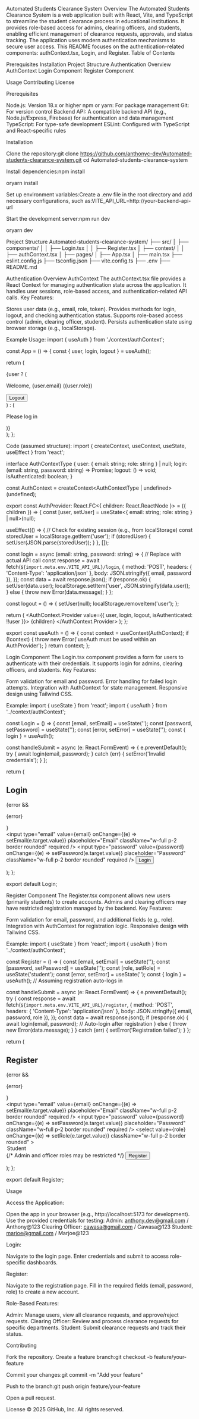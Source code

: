 Automated Students Clearance System
Overview
The Automated Students Clearance System is a web application built with React, Vite, and TypeScript to streamline the student clearance process in educational institutions. It provides role-based access for admins, clearing officers, and students, enabling efficient management of clearance requests, approvals, and status tracking. The application uses modern authentication mechanisms to secure user access.
This README focuses on the authentication-related components: authContext.tsx, Login, and Register.
Table of Contents

Prerequisites
Installation
Project Structure
Authentication Overview
AuthContext
Login Component
Register Component


Usage
Contributing
License

Prerequisites

Node.js: Version 18.x or higher
npm or yarn: For package management
Git: For version control
Backend API: A compatible backend API (e.g., Node.js/Express, Firebase) for authentication and data management
TypeScript: For type-safe development
ESLint: Configured with TypeScript and React-specific rules

Installation

Clone the repository:git clone https://github.com/anthonyc-dev/Automated-students-clearance-system.git
cd Automated-students-clearance-system


Install dependencies:npm install

oryarn install


Set up environment variables:Create a .env file in the root directory and add necessary configurations, such as:VITE_API_URL=http://your-backend-api-url


Start the development server:npm run dev

oryarn dev



Project Structure
Automated-students-clearance-system/
├── src/
│   ├── components/
│   │   ├── Login.tsx
│   │   ├── Register.tsx
│   ├── context/
│   │   ├── authContext.tsx
│   ├── pages/
│   ├── App.tsx
│   ├── main.tsx
├── eslint.config.js
├── tsconfig.json
├── vite.config.ts
├── .env
├── README.md

Authentication Overview
AuthContext
The authContext.tsx file provides a React Context for managing authentication state across the application. It handles user sessions, role-based access, and authentication-related API calls.
Key Features:

Stores user data (e.g., email, role, token).
Provides methods for login, logout, and checking authentication status.
Supports role-based access control (admin, clearing officer, student).
Persists authentication state using browser storage (e.g., localStorage).

Example Usage:
import { useAuth } from './context/authContext';

const App = () => {
  const { user, login, logout } = useAuth();

  return (
    <div>
      {user ? (
        <div>
          <p>Welcome, {user.email} ({user.role})</p>
          <button onClick={logout}>Logout</button>
        </div>
      ) : (
        <p>Please log in</p>
      )}
    </div>
  );
};

Code (assumed structure):
import { createContext, useContext, useState, useEffect } from 'react';

interface AuthContextType {
  user: { email: string; role: string } | null;
  login: (email: string, password: string) => Promise<void>;
  logout: () => void;
  isAuthenticated: boolean;
}

const AuthContext = createContext<AuthContextType | undefined>(undefined);

export const AuthProvider: React.FC<{ children: React.ReactNode }> = ({ children }) => {
  const [user, setUser] = useState<{ email: string; role: string } | null>(null);

  useEffect(() => {
    // Check for existing session (e.g., from localStorage)
    const storedUser = localStorage.getItem('user');
    if (storedUser) {
      setUser(JSON.parse(storedUser));
    }
  }, []);

  const login = async (email: string, password: string) => {
    // Replace with actual API call
    const response = await fetch(`${import.meta.env.VITE_API_URL}/login`, {
      method: 'POST',
      headers: { 'Content-Type': 'application/json' },
      body: JSON.stringify({ email, password }),
    });
    const data = await response.json();
    if (response.ok) {
      setUser(data.user);
      localStorage.setItem('user', JSON.stringify(data.user));
    } else {
      throw new Error(data.message);
    }
  };

  const logout = () => {
    setUser(null);
    localStorage.removeItem('user');
  };

  return (
    <AuthContext.Provider value={{ user, login, logout, isAuthenticated: !!user }}>
      {children}
    </AuthContext.Provider>
  );
};

export const useAuth = () => {
  const context = useContext(AuthContext);
  if (!context) {
    throw new Error('useAuth must be used within an AuthProvider');
  }
  return context;
};

Login Component
The Login.tsx component provides a form for users to authenticate with their credentials. It supports login for admins, clearing officers, and students.
Key Features:

Form validation for email and password.
Error handling for failed login attempts.
Integration with AuthContext for state management.
Responsive design using Tailwind CSS.

Example:
import { useState } from 'react';
import { useAuth } from '../context/authContext';

const Login = () => {
  const [email, setEmail] = useState('');
  const [password, setPassword] = useState('');
  const [error, setError] = useState('');
  const { login } = useAuth();

  const handleSubmit = async (e: React.FormEvent) => {
    e.preventDefault();
    try {
      await login(email, password);
    } catch (err) {
      setError('Invalid credentials');
    }
  };

  return (
    <div className="max-w-md mx-auto p-4">
      <h2 className="text-2xl font-bold mb-4">Login</h2>
      {error && <p className="text-red-500">{error}</p>}
      <form onSubmit={handleSubmit} className="space-y-4">
        <input
          type="email"
          value={email}
          onChange={(e) => setEmail(e.target.value)}
          placeholder="Email"
          className="w-full p-2 border rounded"
          required
        />
        <input
          type="password"
          value={password}
          onChange={(e) => setPassword(e.target.value)}
          placeholder="Password"
          className="w-full p-2 border rounded"
          required
        />
        <button type="submit" className="w-full p-2 bg-blue-500 text-white rounded">
          Login
        </button>
      </form>
    </div>
  );
};

export default Login;

Register Component
The Register.tsx component allows new users (primarily students) to create accounts. Admins and clearing officers may have restricted registration managed by the backend.
Key Features:

Form validation for email, password, and additional fields (e.g., role).
Integration with AuthContext for registration logic.
Responsive design with Tailwind CSS.

Example:
import { useState } from 'react';
import { useAuth } from '../context/authContext';

const Register = () => {
  const [email, setEmail] = useState('');
  const [password, setPassword] = useState('');
  const [role, setRole] = useState('student');
  const [error, setError] = useState('');
  const { login } = useAuth(); // Assuming registration auto-logs in

  const handleSubmit = async (e: React.FormEvent) => {
    e.preventDefault();
    try {
      const response = await fetch(`${import.meta.env.VITE_API_URL}/register`, {
        method: 'POST',
        headers: { 'Content-Type': 'application/json' },
        body: JSON.stringify({ email, password, role }),
      });
      const data = await response.json();
      if (response.ok) {
        await login(email, password); // Auto-login after registration
      } else {
        throw new Error(data.message);
      }
    } catch (err) {
      setError('Registration failed');
    }
  };

  return (
    <div className="max-w-md mx-auto p-4">
      <h2 className="text-2xl font-bold mb-4">Register</h2>
      {error && <p className="text-red-500">{error}</p>}
      <form onSubmit={handleSubmit} className="space-y-4">
        <input
          type="email"
          value={email}
          onChange={(e) => setEmail(e.target.value)}
          placeholder="Email"
          className="w-full p-2 border rounded"
          required
        />
        <input
          type="password"
          value={password}
          onChange={(e) => setPassword(e.target.value)}
          placeholder="Password"
          className="w-full p-2 border rounded"
          required
        />
        <select
          value={role}
          onChange={(e) => setRole(e.target.value)}
          className="w-full p-2 border rounded"
        >
          <option value="student">Student</option>
          {/* Admin and officer roles may be restricted */}
        </select>
        <button type="submit" className="w-full p-2 bg-blue-500 text-white rounded">
          Register
        </button>
      </form>
    </div>
  );
};

export default Register;

Usage

Access the Application:

Open the app in your browser (e.g., http://localhost:5173 for development).
Use the provided credentials for testing:
Admin: anthony.dev@gmail.com / Anthony@123
Clearing Officer: cawasa@gmail.com / Cawasa@123
Student: marjoe@gmail.com / Marjoe@123




Login:

Navigate to the login page.
Enter credentials and submit to access role-specific dashboards.


Register:

Navigate to the registration page.
Fill in the required fields (email, password, role) to create a new account.


Role-Based Features:

Admin: Manage users, view all clearance requests, and approve/reject requests.
Clearing Officer: Review and process clearance requests for specific departments.
Student: Submit clearance requests and track their status.



Contributing

Fork the repository.
Create a feature branch:git checkout -b feature/your-feature


Commit your changes:git commit -m "Add your feature"


Push to the branch:git push origin feature/your-feature


Open a pull request.

License
© 2025 GitHub, Inc. All rights reserved.
